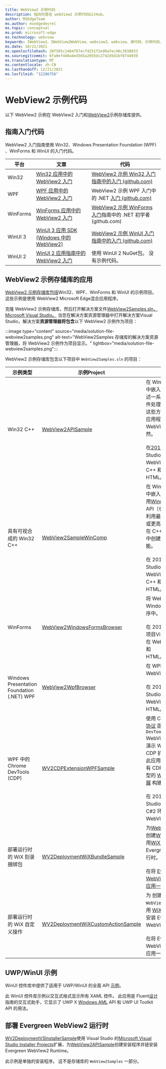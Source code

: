 ```yaml
---
title: WebView2 示例代码
description: 指向托管在 webView2 示例代码GitHub。
author: MSEdgeTeam
ms.author: msedgedevrel
ms.topic: conceptual
ms.prod: microsoft-edge
ms.technology: webview
keywords: IWebView2、IWebView2WebView、webview2、webview、源代码、示例代码、示例、代码示例、WebView 示例代码、WebView2 示例代码
ms.date: 10/21/2021
ms.openlocfilehash: 20f505c1404f87ecf4251f2ed8afec48c3938933
ms.sourcegitcommit: 6fa0ef440a4e4565a2055dc2742d5d1bf8744939
ms.translationtype: MT
ms.contentlocale: zh-CN
ms.lasthandoff: 12/21/2021
ms.locfileid: "12286756"
---
```

# <a name="webview2-sample-code"></a>WebView2 示例代码

以下 WebView2 示例在 WebView2 入门和[WebView2](https://github.com/MicrosoftEdge/WebView2Samples)示例存储库提供。


<!-- ====================================================================== -->
## <a name="sample-code-for-get-started-guides"></a>指南入门代码

WebView2 入门指南使用 Win32、Windows Presentation Foundation (WPF) 、WinForms 和 WinUI 的入门代码。

| 平台 | 文章 | 代码 |
|---|---|---|
| Win32 | [Win32 应用中的 WebView2 入门](./get-started/win32.md) | [WebView2 示例 Win32 入门指南中的入门 (github.com) ](https://github.com/MicrosoftEdge/WebView2Samples/tree/master/GettingStartedGuides/Win32_GettingStarted) |
| WPF | [WPF 应用中的 WebView2 入门](./get-started/wpf.md) | WebView2 示例 WPF 入门中的 .NET [入门 (github.com) ](https://github.com/MicrosoftEdge/WebView2Samples/tree/master/GettingStartedGuides/WPF_GettingStarted) |
| WinForms | [WinForms 应用中的 WebView2 入门](./get-started/winforms.md) | [WebView2 示例 WinForms 入门](https://github.com/MicrosoftEdge/WebView2Samples/tree/master/GettingStartedGuides/WinForms_GettingStarted)指南中的 .NET 初学者 (github.com)  |
| WinUI 3 | [WinUI 3 应用 SDK (Windows 中的 WebView2) ](./get-started/winui.md) | [WebView2 示例 WinUI 入门指南中的入门 (github.com) ](https://github.com/MicrosoftEdge/WebView2Samples/tree/master/GettingStartedGuides/WinUI3_GettingStarted) |
| WinUI 2 | [WinUI 2 应用指南中的 WebView2 入门](./get-started/winui2.md) | 使用 WinUI 2 NuGet包。  没有示例代码。 |


<!-- ====================================================================== -->
## <a name="apps-in-the-webview2-samples-repo"></a>WebView2 示例存储库的应用

[WebView2 示例存储库包括](https://github.com/MicrosoftEdge/WebView2Samples)Win32、WPF、WinForms 和 WinUI 的示例项目。  这些示例是使用 WebView2 Microsoft Edge混合应用程序。

克隆 WebView2 示例存储库，然后打开解决方案文件[WebView2Samples.sln，Microsoft Visual Studio。](https://github.com/MicrosoftEdge/WebView2Samples/blob/master/SampleApps/WebView2Samples.sln)  当您在解决方案资源管理器中打开解决方案Visual Studio，解决方案**资源管理器将包含**以下 WebView2 示例作为项目：

:::image type="content" source="media/solution-file-webview2samples.png" alt-text="WebView2Samples 存储库的解决方案资源管理器，将 WebView2 示例作为项目显示。" lightbox="media/solution-file-webview2samples.png":::

WebView2 示例存储库包含以下项目中 `WebView2Samples.sln` 的项目：

| 示例类型 | 示例Project | 描述 |
|---|---|---|
| Win32 C++ | [WebView2APISample](https://github.com/MicrosoftEdge/WebView2Samples/tree/master/SampleApps/WebView2APISample) | 在 Win32 本机应用程序中嵌入 WebView2。  阐述一系列 WebView2 事件处理程序和 API 方法，这些方法允许本机 Win32 应用程序直接与 WebView 交互，反之亦然。<br/><br/>  在[2019](https://visualstudio.microsoft.com/vs/)年 3 月Visual Studio Win32 项目。  在 WebView2 环境中使用 C++ 和 HTML/CSS/JavaScript。 |
| 具有可视合成的 Win32 C++ | [WebView2SampleWinComp](https://github.com/MicrosoftEdge/WebView2Samples/tree/master/SampleApps/WebView2SampleWinComp) | 在 Win32 本机应用程序中嵌入 WebView2。  使用[Windows](/uwp/api/windows.ui.composition)运行时合成 API（也称为可视化层）利用最新的 Windows 10 或更高版本的 UI 功能，在 C++ Win32 应用程序中创建更好的外观和功能。<br/><br/>  在 2019 年 3 月Visual Studio Win32 项目。  在 WebView2 环境中使用 C++ 和 HTML/CSS/JavaScript。 |
| WinForms | [WebView2WindowsFormsBrowser](https://github.com/MicrosoftEdge/WebView2Samples/tree/master/SampleApps/WebView2WindowsFormsBrowser) | 将 WebView2 嵌入 Windows Forms 应用程序中。<br/><br/>  在 2019 年Windows表单项目Visual Studio构建。  在 WebView2 环境中C#和 HTML/CSS/JavaScript。 |
| Windows Presentation Foundation (.NET) WPF | [WebView2WpfBrowser](https://github.com/MicrosoftEdge/WebView2Samples/tree/master/SampleApps/WebView2WpfBrowser) | 在 WPF 应用程序中嵌入 WebView2。<br/><br/>  在 2019 年 10 月Visual Studio WPF 项目。  在 WebView2 环境中C#和 HTML/CSS/JavaScript。 |
| WPF 中的 Chrome DevTools (CDP)  | [WV2CDPExtensionWPFSample](https://github.com/MicrosoftEdge/WebView2Samples/tree/master/SampleApps/WV2CDPExtensionWPFSample) | 使用 Chrome [DevTools 协议](../devtools-protocol-chromium\index.md) 函数，使用 `DevToolsProtocolHelper` WebView2 中的对象。  演示 WPF 中 WebView2 CDP 扩展的使用模式。  此应用程序是使用定义所有 CDP 方法、事件和类型的 [WebView2 CDP 扩展](https://aka.ms/webviewcdp) 构建的。<br/><br/>  在 2019 年 10 月Visual Studio WPF 项目。  在 C#2 环境中使用 WebView2。 |
| 部署运行时的 WiX 刻录捆绑包 | [WV2DeploymentWiXBundleSample](https://github.com/MicrosoftEdge/WebView2Samples/blob/master/SampleApps/WV2DeploymentWiXBurnBundleSample/README.md) | 为[WebView2APISample](https://github.com/MicrosoftEdge/WebView2Samples/blob/master/SampleApps/WebView2APISample/README.md)创建[WiX](https://wixtoolset.org/)安装程序，并使用[WiX 刻录捆绑](https://wixtoolset.org/documentation/manual/v3/bundle/)包链安装 Evergreen WebView2 运行时。<br/><br/>  在将 [Evergreen WebView2 运行时与你的应用一](concepts/distribution.md) 起部署时使用。 |
| 部署运行时的 WiX 自定义操作 | [WV2DeploymentWiXCustomActionSample](https://github.com/MicrosoftEdge/WebView2Samples/blob/master/SampleApps/WV2DeploymentWiXCustomActionSample/README.md) | 为 创建 WiX 安装程序， `WebView2APISample` 并使用 [WiX 自定义操作](https://wixtoolset.org/documentation/manual/v3/wixdev/extensions/authoring_custom_actions.html) 链接安装 Evergreen WebView2 运行时。<br/><br/>  在将 Evergreen WebView2 运行时与你的应用一起部署时使用。 |


<!-- ====================================================================== -->
## <a name="uwpwinui-samples"></a>UWP/WinUI 示例

WinUI 控件库中提供了适用于 UWP/WinUI 的全面 API [示例](https://github.com/microsoft/Xaml-Controls-Gallery/tree/winui3preview)。

此 WinUI 控件库示例以交互式格式显示所有 XAML 控件。  此应用是 Fluent[设计](/windows/uwp/design/basics/)指南的交互式助手，它显示了 UWP X [Windows AML](/uwp/toolkits/winui/) API 和 UWP UI Toolkit API 的用法。


<!-- ====================================================================== -->
## <a name="deploy-the-evergreen-webview2-runtime"></a>部署 Evergreen WebView2 运行时

[WV2DeploymentVSInstallerSample](https://github.com/MicrosoftEdge/WebView2Samples/blob/master/SampleApps/WV2DeploymentVSInstallerSample/README.md)使用 Visual Studio 的[Microsoft Visual Studio Installer Projects](https://marketplace.visualstudio.com/items?itemName=visualstudioclient.MicrosoftVisualStudio2017InstallerProjects)扩展，为[WebView2APISample](https://github.com/MicrosoftEdge/WebView2Samples/blob/master/SampleApps/WebView2APISample/README.md)创建安装程序并链安装 Evergreen WebView2 Runtime。

此示例是单独的安装程序。 这不是存储库的 `WebView2Samples` 一部分。
